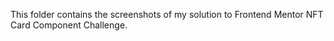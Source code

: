 This folder contains the screenshots of my solution to Frontend Mentor NFT Card Component Challenge.
